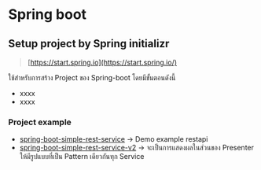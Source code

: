 # Spring boot

## Setup project by Spring initializr 

> [https://start.spring.io](https://start.spring.io/)

ใช้สำหรับการสร้าง Project ของ Spring-boot โดยมีขั้นตอนดังนี้

- xxxx
- xxxx

### Project example
- [spring-boot-simple-rest-service](spring-boot-simple-rest-service) -> Demo example restapi
- [spring-boot-simple-rest-service-v2](spring-boot-simple-rest-service-v2) -> จะเป็นการแสดงผลในส่วนของ Presenter ให้มีรูปแบบที่เป็น Pattern เดียวกันทุก Service
